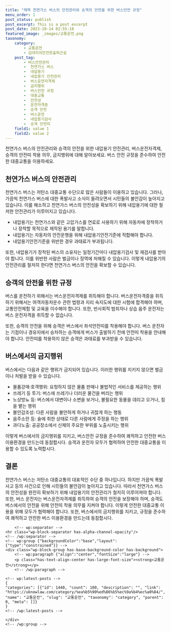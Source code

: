 ```yaml
---
title: "제목 천연가스 버스의 안전관리와 승객의 안전을 위한 버스안전 규정"
menu_order: 1
post_status: publish
post_excerpt: This is a post excerpt
post_date: 2023-10-14 02:55:18
featured_image: _images/교통운전.png
taxonomy:
    category:
        - 교통운전
        - 김대리의안전한출퇴근길
    post_tag:
        - 버스안전관리
        -  천연가스 버스
        -  내압용기
        -  내압용기 안전관리
        -  버스운전자격제
        -  금지행위
        -  버스안전 규정
        -  대중교통
        -  안전성
        -  운전자격증
        -  승객 안전
        -  버스운전
        -  내압용기검사
        -  승객 안전띠
    field1: value 1
    field2: value 2
---
```



 천연가스 버스의 안전관리와 승객의 안전을 위한 내압용기 안전관리, 버스운전자격제, 승객의 안전띠 착용 의무, 금지행위에 대해 알아보세요. 버스 안전 규정을 준수하여 안전한 대중교통을 이용하세요.

##  천연가스 버스의 안전관리

천연가스 버스는 저탄소 대중교통 수단으로 많은 사람들이 이용하고 있습니다. 그러나, 가끔씩 천연가스 버스에 대한 폭발사고 소식이 들려오면서 시민들의 불안감이 높아지고 있습니다. 이를 해소하고 천연가스 버스의 안전성을 확보하기 위해 내압용기에 대한 철저한 안전관리가 이루어지고 있습니다.

- 내압용기는 천연가스와 같은 고압가스를 연료로 사용하기 위해 자동차에 장착하거나 장착할 목적으로 제작된 용기를 말합니다.
- 내압용기는 자동차의 안전운행을 위해 내압용기안전기준에 적합해야 합니다.
- 내압용기안전기준을 위반한 경우 과태료가 부과됩니다.

또한, 내압용기가 장착된 버스의 소유자는 일정기간마다 내압용기검사 및 재검사를 받아야 합니다. 이를 위반한 사람은 벌금이나 징역에 처해질 수 있습니다. 이렇게 내압용기의 안전관리를 철저히 한다면 천연가스 버스의 안전을 확보할 수 있습니다.

##  승객의 안전을 위한 규정

버스를 운전하기 위해서는 버스운전자격제를 취득해야 합니다. 버스운전자격증을 취득하기 위해서는 여객자동차운수 관련 법령과 지리 숙지도에 대한 시험에 합격해야 하며, 교통안전체험 및 교육을 이수해야 합니다. 또한, 반사회적 범죄자나 상습 음주 운전자는 버스 운전자격을 취득할 수 없습니다.

또한, 승객의 안전을 위해 승객은 버스에서 좌석안전띠를 착용해야 합니다. 버스 운전자는 기점이나 경유지에서 승차하는 승객에게 버스가 출발하기 전에 안전띠 착용을 안내해야 합니다. 안전띠를 착용하지 않은 승객은 과태료를 부과받을 수 있습니다.

##  버스에서의 금지행위

버스에서는 다음과 같은 행위가 금지되어 있습니다. 이러한 행위를 지키지 않으면 벌금이나 처벌을 받을 수 있습니다.

- 물품강매·호객행위: 요청하지 않은 물품 판매나 불법적인 서비스를 제공하는 행위
- 쓰레기 등 투기: 버스에 쓰레기나 더러운 물건을 버리는 행위
- 노상방뇨 등: 버스에서 대변이나 소변을 보거나, 불필요한 동물을 데리고 오거나, 침을 뱉는 행위
- 불안감조성: 다른 사람을 불안하게 하거나 귀찮게 하는 행동
- 음주소란 등: 술에 취한 상태로 다른 사람에게 주정을 하는 행위
- 과다노출: 공공장소에서 신체의 주요한 부위를 노출시키는 행위

이렇게 버스에서의 금지행위를 지키고, 버스안전 규정을 준수하여 쾌적하고 안전한 버스 이용환경을 만드는데 동참합시다. 승객과 운전자 모두가 협력하여 안전한 대중교통을 이용할 수 있도록 노력합시다.

## 결론

천연가스 버스는 저탄소 대중교통의 대표적인 수단 중 하나입니다. 하지만 가끔씩 폭발사고 등의 사건으로 인해 시민들의 불안감이 높아지고 있습니다. 따라서 천연가스 버스의 안전성을 완전히 확보하기 위해 내압용기의 안전관리가 철저히 이루어져야 합니다. 또한, 버스 운전자는 버스운전자격제를 취득하여 승객의 안전을 보장해야 하며, 승객도 버스에서의 안전을 위해 안전띠 착용 의무를 지켜야 합니다. 이렇게 안전한 대중교통 이용을 위해 모두가 협력해야 합니다. 또한, 버스에서의 금지행위를 지키고, 규정을 준수하여 쾌적하고 안전한 버스 이용환경을 만드는데 동참합시다.


        <!-- wp:separator -->
    <hr class="wp-block-separator has-alpha-channel-opacity"/>
    <!-- /wp:separator -->
    <!-- wp:group {"backgroundColor":"base","layout":{"type":"constrained"}} -->
    <div class="wp-block-group has-base-background-color has-background">
        <!-- wp:paragraph {"align":"center","fontSize":"large"} -->
        <p class="has-text-align-center has-large-font-size"><strong>교통운전</strong></p>
        <!-- /wp:paragraph -->
        
    <!-- wp:latest-posts -->
    {
    "categories": [{"id": 1440, "count": 100, "description": "", "link": "https://uknowlaw.com/category/%ea%b5%90%ed%86%b5%ec%9a%b4%ec%a0%84/", "name": "교통운전", "slug": "교통운전", "taxonomy": "category", "parent": 0, "meta": []}
    }
    <!-- /wp:latest-posts -->
    
    </div>
    <!-- /wp:group -->
    